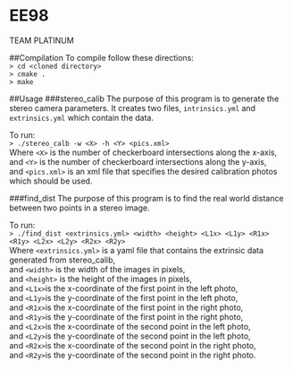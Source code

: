 # EE98
TEAM PLATINUM

##Compilation
To compile follow these directions:  
`> cd <cloned directory>`  
`> cmake .`  
`> make`

##Usage
###stereo_calib
The purpose of this program is to generate the stereo camera parameters. It
creates two files, `intrinsics.yml` and `extrinsics.yml` which contain the
data.

To run:  
`> ./stereo_calb -w <X> -h <Y> <pics.xml>`  
Where `<X>` is the number of checkerboard intersections along the x-axis,  
and `<Y>` is the number of checkerboard intersections along the y-axis,  
and `<pics.xml>` is an xml file that specifies the desired calibration photos
which should be used.

###find_dist
The purpose of this program is to find the real world distance between two
points in a stereo image.

To run:  
`> ./find_dist <extrinsics.yml> <width> <height> <L1x> <L1y> <R1x> <R1y> <L2x> <L2y> <R2x> <R2y>`  
Where `<extrinsics.yml>` is a yaml file that contains the extrinsic data
generated from stereo_calib,  
and `<width>` is the width of the images in pixels,  
and `<height>` is the height of the images in pixels,  
and `<L1x>`is the x-coordinate of the first point in the left photo,  
and `<L1y>`is the y-coordinate of the first point in the left photo,  
and `<R1x>`is the x-coordinate of the first point in the right photo,  
and `<R1y>`is the y-coordinate of the first point in the right photo,  
and `<L2x>`is the x-coordinate of the second point in the left photo,  
and `<L2y>`is the y-coordinate of the second point in the left photo,  
and `<R2x>`is the x-coordinate of the second point in the right photo,  
and `<R2y>`is the y-coordinate of the second point in the right photo.

